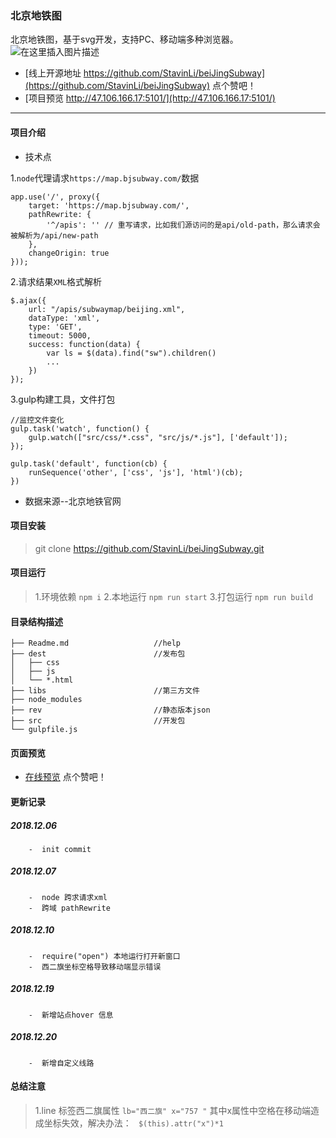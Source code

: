 
### 北京地铁图

北京地铁图，基于svg开发，支持PC、移动端多种浏览器。
![在这里插入图片描述](https://img-blog.csdnimg.cn/20181218084607543.jpg?x-oss-process=image/watermark,type_ZmFuZ3poZW5naGVpdGk,shadow_10,text_aHR0cHM6Ly9ibG9nLmNzZG4ubmV0L20wXzM3Mjg1MTkz,size_16,color_FFFFFF,t_70)
-  [线上开源地址 https://github.com/StavinLi/beiJingSubway](https://github.com/StavinLi/beiJingSubway) 点个赞吧！
- [项目预览 http://47.106.166.17:5101/](http://47.106.166.17:5101/)

-------------------
 

#### 项目介绍

- 技术点

 1.`node`代理请求`https://map.bjsubway.com/`数据
```
app.use('/', proxy({
    target: 'https://map.bjsubway.com/',
    pathRewrite: {
        '^/apis': '' // 重写请求，比如我们源访问的是api/old-path，那么请求会被解析为/api/new-path
    },
    changeOrigin: true
}));
```

2.请求结果`XML`格式解析
```
$.ajax({
    url: "/apis/subwaymap/beijing.xml",
    dataType: 'xml',
    type: 'GET',
    timeout: 5000,
    success: function(data) {
        var ls = $(data).find("sw").children()
        ...
    })
});
```
3.gulp构建工具，文件打包
```
//监控文件变化
gulp.task('watch', function() {
    gulp.watch(["src/css/*.css", "src/js/*.js"], ['default']);
});

gulp.task('default', function(cb) {
    runSequence('other', ['css', 'js'], 'html')(cb);
})
```
- 数据来源--北京地铁官网


#### 项目安装

> git clone https://github.com/StavinLi/beiJingSubway.git

#### 项目运行
> 1.环境依赖  `npm i`
> 2.本地运行 `npm run start` 
> 3.打包运行 `npm run build` 

#### 目录结构描述
```
├── Readme.md                   //help
├── dest                        //发布包
│   ├── css
│   ├── js                
│   └── *.html        
├── libs                        //第三方文件
├── node_modules                  
├── rev                         //静态版本json
├── src                         //开发包
└── gulpfile.js
```

#### 页面预览
- [在线预览](http://47.106.166.17:5101/) 点个赞吧！


#### 更新记录

##### 2018.12.06
```
    -  init commit
```
##### 2018.12.07
```
    -  node 跨求请求xml
    -  跨域 pathRewrite
```
##### 2018.12.10
```
    -  require("open") 本地运行打开新窗口
    -  西二旗坐标空格导致移动端显示错误
```
##### 2018.12.19
```
    -  新增站点hover 信息
```
##### 2018.12.20
```
    -  新增自定义线路
```
#### 总结注意
>1.line 标签西二旗属性 `lb="西二旗" x="757 "` 其中x属性中空格在移动端造成坐标失效，解决办法： ` $(this).attr("x")*1`
